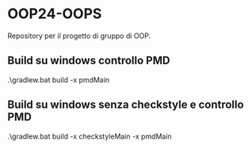 # OOP24-OOPS
Repository per il progetto di gruppo di OOP.

## Build su windows controllo PMD 
.\gradlew.bat build -x pmdMain 

## Build su windows senza checkstyle e controllo PMD 
.\gradlew.bat build -x checkstyleMain -x pmdMain   
